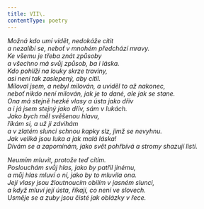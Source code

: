 ```yaml
---
title: VII\.
contentType: poetry
---
```


<section>

_Možná kdo umí vidět, nedokáže cítit  
a nezalíbí se, neboť v mnohém předchází mravy.  
Ke všemu je třeba znát způsoby  
a všechno má svůj způsob, ba i láska.  
Kdo pohlíží na louky skrze traviny,  
asi není tak zaslepený, aby cítil.  
Miloval jsem, a nebyl milován, a uviděl to až nakonec,  
neboť nikdo není milován, jak je to dané, ale jak se stane.  
Ona má stejně hezké vlasy a ústa jako dřív  
a i já jsem stejný jako dřív, sám v lukách.  
Jako bych měl svěšenou hlavu,  
říkám si, a už ji zdvihám  
a v zlatém slunci schnou kapky slz, jimž se nevyhnu.  
Jak veliká jsou luka a jak malá láska!  
Dívám se a zapomínám, jako svět pohřbívá a stromy shazují listí._

</section>

<section>

_Neumím mluvit, protože teď cítím.  
Poslouchám svůj hlas, jako by patřil jinému,  
a můj hlas mluví o ní, jako by to mluvila ona.  
Její vlasy jsou žloutnoucím obilím v jasném slunci,  
a když mluví její ústa, říkají, co není ve slovech.  
Usměje se a zuby jsou čisté jak oblázky v řece._

</section>
